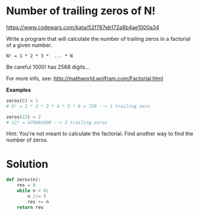 # Number of trailing zeros of N!

https://www.codewars.com/kata/52f787eb172a8b4ae1000a34

Write a program that will calculate the number of trailing zeros in a factorial of a given number.

`N! = 1 * 2 * 3 *  ... * N`

Be careful 1000! has 2568 digits...

For more info, see: http://mathworld.wolfram.com/Factorial.html

**Examples**

```python
zeros(6) = 1
# 6! = 1 * 2 * 3 * 4 * 5 * 6 = 720 --> 1 trailing zero

zeros(12) = 2
# 12! = 479001600 --> 2 trailing zeros
```

Hint: You're not meant to calculate the factorial. Find another way to find the number of zeros.

# Solution

```python
def zeros(n):
    res = 0
    while n > 0:
        n //= 5
        res += n
    return res
```